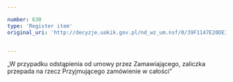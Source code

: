 ```yaml
---

number: 630
type: 'Register item'
original_uri: 'http://decyzje.uokik.gov.pl/nd_wz_um.nsf/0/39F1147E20DE3E3AC12572DD00329622?OpenDocument'


---
```


„W przypadku odstąpienia od umowy przez Zamawiającego, zaliczka przepada na rzecz Przyjmującego zamówienie w całości”
